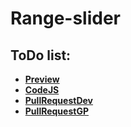 ﻿# Range-slider

## ToDo list:

 - [**Preview** ](https://andreas-just.github.io/Range-slider/)
 - [**CodeJS** ](https://github.com/Andreas-Just/Range-slider/blob/gh-pages/script.js)
 - [**PullRequestDev**](https://github.com/Andreas-Just/Range-slider/pull/1/files)
  - [**PullRequestGP**](https://github.com/Andreas-Just/Range-slider/pull/2/files)
